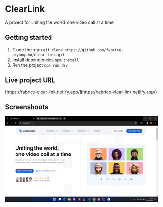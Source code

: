 # ClearLink

A project for uniting the world, one video call at a time

## Getting started
1. Clone the repo ``git clone https://github.com/fabrice-niyongabo/clear-link.git``
2. Install dependencies ``npm install``
3. Run the project ``npm run dev``

## Live project URL

[https://fabrice-clear-link.netlify.app/](https://fabrice-clear-link.netlify.app/)

## Screenshoots

![screenshoots](https://github.com/fabrice-niyongabo/clear-link/blob/master/public/screenshoots/1.png)
